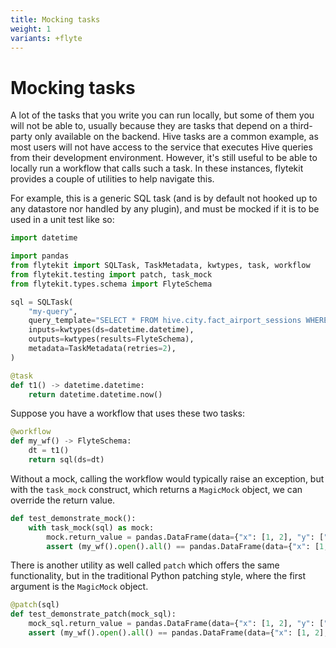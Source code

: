 ```yaml
---
title: Mocking tasks
weight: 1
variants: +flyte
---
```


# Mocking tasks

A lot of the tasks that you write you can run locally, but some of them you will not be able to, usually because they are tasks that depend on a third-party only available on the backend. Hive tasks are a common example, as most users will not have access to the service that executes Hive queries from their development environment. However, it's still useful to be able to locally run a workflow that calls such a task. In these instances, flytekit provides a couple of utilities to help navigate this.

For example, this is a generic SQL task (and is by default not hooked up to any datastore nor handled by any plugin), and must be mocked if it is to be used in a unit test like so:

```python
import datetime

import pandas
from flytekit import SQLTask, TaskMetadata, kwtypes, task, workflow
from flytekit.testing import patch, task_mock
from flytekit.types.schema import FlyteSchema

sql = SQLTask(
    "my-query",
    query_template="SELECT * FROM hive.city.fact_airport_sessions WHERE ds = '{{ .Inputs.ds }}' LIMIT 10",
    inputs=kwtypes(ds=datetime.datetime),
    outputs=kwtypes(results=FlyteSchema),
    metadata=TaskMetadata(retries=2),
)

@task
def t1() -> datetime.datetime:
    return datetime.datetime.now()
```


Suppose you have a workflow that uses these two tasks:

```python
@workflow
def my_wf() -> FlyteSchema:
    dt = t1()
    return sql(ds=dt)
```

Without a mock, calling the workflow would typically raise an exception, but with the `task_mock` construct, which returns a `MagicMock` object, we can override the return value.

```python
def test_demonstrate_mock():
    with task_mock(sql) as mock:
        mock.return_value = pandas.DataFrame(data={"x": [1, 2], "y": ["3", "4"]})
        assert (my_wf().open().all() == pandas.DataFrame(data={"x": [1, 2], "y": ["3", "4"]})).all().all()
```

There is another utility as well called `patch` which offers the same functionality, but in the traditional Python patching style, where the first argument is the `MagicMock` object.

```python
@patch(sql)
def test_demonstrate_patch(mock_sql):
    mock_sql.return_value = pandas.DataFrame(data={"x": [1, 2], "y": ["3", "4"]})
    assert (my_wf().open().all() == pandas.DataFrame(data={"x": [1, 2], "y": ["3", "4"]})).all().all()
```
